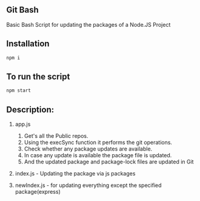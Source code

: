 ## Git Bash

Basic Bash Script for updating the packages of a Node.JS Project

## Installation
```bash
npm i
```

## To run the script
```bash
npm start
```
 
## Description:

1. app.js
    1. Get's all the Public repos.
    2. Using the execSync function it performs the git operations.
    3. Check whether any package updates are available.
    4. In case any update is available the package file is updated.
    5. And the updated package and package-lock files are updated in Git

2. index.js - Updating the package via js packages

3. newIndex.js - for updating everything except the specified package(express)

